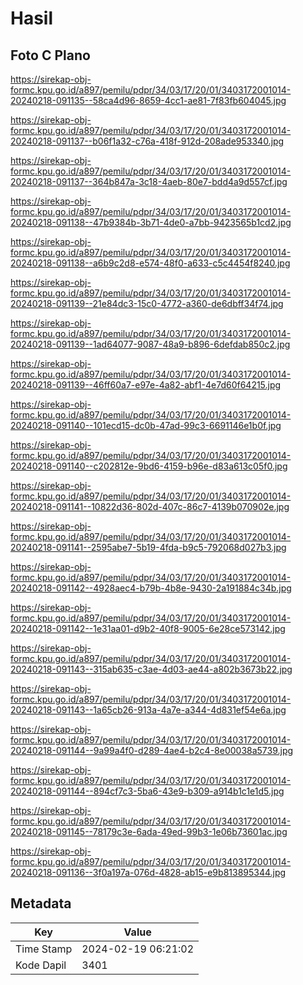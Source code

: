 # Hasil

## Foto C Plano

https://sirekap-obj-formc.kpu.go.id/a897/pemilu/pdpr/34/03/17/20/01/3403172001014-20240218-091135--58ca4d96-8659-4cc1-ae81-7f83fb604045.jpg

https://sirekap-obj-formc.kpu.go.id/a897/pemilu/pdpr/34/03/17/20/01/3403172001014-20240218-091137--b06f1a32-c76a-418f-912d-208ade953340.jpg

https://sirekap-obj-formc.kpu.go.id/a897/pemilu/pdpr/34/03/17/20/01/3403172001014-20240218-091137--364b847a-3c18-4aeb-80e7-bdd4a9d557cf.jpg

https://sirekap-obj-formc.kpu.go.id/a897/pemilu/pdpr/34/03/17/20/01/3403172001014-20240218-091138--47b9384b-3b71-4de0-a7bb-9423565b1cd2.jpg

https://sirekap-obj-formc.kpu.go.id/a897/pemilu/pdpr/34/03/17/20/01/3403172001014-20240218-091138--a6b9c2d8-e574-48f0-a633-c5c4454f8240.jpg

https://sirekap-obj-formc.kpu.go.id/a897/pemilu/pdpr/34/03/17/20/01/3403172001014-20240218-091139--21e84dc3-15c0-4772-a360-de6dbff34f74.jpg

https://sirekap-obj-formc.kpu.go.id/a897/pemilu/pdpr/34/03/17/20/01/3403172001014-20240218-091139--1ad64077-9087-48a9-b896-6defdab850c2.jpg

https://sirekap-obj-formc.kpu.go.id/a897/pemilu/pdpr/34/03/17/20/01/3403172001014-20240218-091139--46ff60a7-e97e-4a82-abf1-4e7d60f64215.jpg

https://sirekap-obj-formc.kpu.go.id/a897/pemilu/pdpr/34/03/17/20/01/3403172001014-20240218-091140--101ecd15-dc0b-47ad-99c3-6691146e1b0f.jpg

https://sirekap-obj-formc.kpu.go.id/a897/pemilu/pdpr/34/03/17/20/01/3403172001014-20240218-091140--c202812e-9bd6-4159-b96e-d83a613c05f0.jpg

https://sirekap-obj-formc.kpu.go.id/a897/pemilu/pdpr/34/03/17/20/01/3403172001014-20240218-091141--10822d36-802d-407c-86c7-4139b070902e.jpg

https://sirekap-obj-formc.kpu.go.id/a897/pemilu/pdpr/34/03/17/20/01/3403172001014-20240218-091141--2595abe7-5b19-4fda-b9c5-792068d027b3.jpg

https://sirekap-obj-formc.kpu.go.id/a897/pemilu/pdpr/34/03/17/20/01/3403172001014-20240218-091142--4928aec4-b79b-4b8e-9430-2a191884c34b.jpg

https://sirekap-obj-formc.kpu.go.id/a897/pemilu/pdpr/34/03/17/20/01/3403172001014-20240218-091142--1e31aa01-d9b2-40f8-9005-6e28ce573142.jpg

https://sirekap-obj-formc.kpu.go.id/a897/pemilu/pdpr/34/03/17/20/01/3403172001014-20240218-091143--315ab635-c3ae-4d03-ae44-a802b3673b22.jpg

https://sirekap-obj-formc.kpu.go.id/a897/pemilu/pdpr/34/03/17/20/01/3403172001014-20240218-091143--1a65cb26-913a-4a7e-a344-4d831ef54e6a.jpg

https://sirekap-obj-formc.kpu.go.id/a897/pemilu/pdpr/34/03/17/20/01/3403172001014-20240218-091144--9a99a4f0-d289-4ae4-b2c4-8e00038a5739.jpg

https://sirekap-obj-formc.kpu.go.id/a897/pemilu/pdpr/34/03/17/20/01/3403172001014-20240218-091144--894cf7c3-5ba6-43e9-b309-a914b1c1e1d5.jpg

https://sirekap-obj-formc.kpu.go.id/a897/pemilu/pdpr/34/03/17/20/01/3403172001014-20240218-091145--78179c3e-6ada-49ed-99b3-1e06b73601ac.jpg

https://sirekap-obj-formc.kpu.go.id/a897/pemilu/pdpr/34/03/17/20/01/3403172001014-20240218-091136--3f0a197a-076d-4828-ab15-e9b813895344.jpg


## Metadata

| Key        | Value               |
| ---------- | ------------------- |
| Time Stamp | 2024-02-19 06:21:02 |
| Kode Dapil | 3401                |



